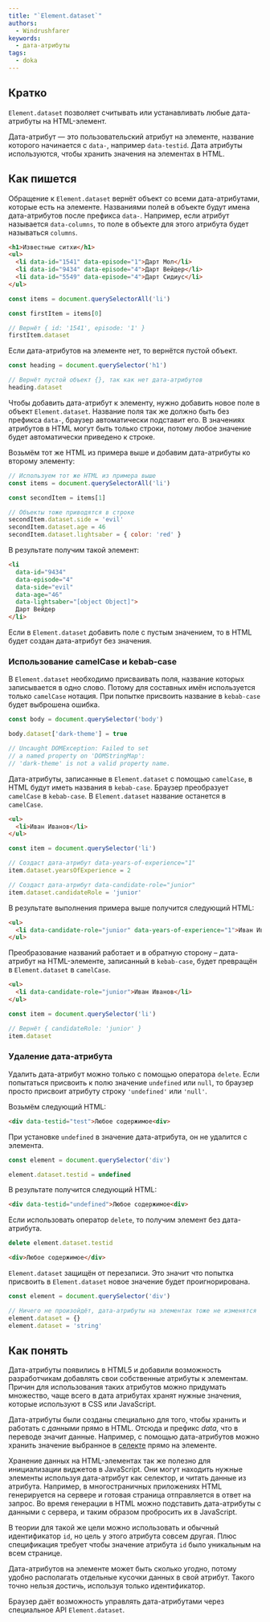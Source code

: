 ```yaml
---
title: "`Element.dataset`"
authors:
  - Windrushfarer
keywords:
  - дата-атрибуты
tags:
  - doka
---
```


## Кратко

`Element.dataset` позволяет считывать или устанавливать любые дата-атрибуты на HTML-элемент.

Дата-атрибут — это пользовательский атрибут на элементе, название которого начинается с `data-`, например `data-testid`. Дата атрибуты используются, чтобы хранить значения на элементах в HTML.

## Как пишется

Обращение к `Element.dataset` вернёт объект со всеми дата-атрибутами, которые есть на элементе. Названиями полей в объекте будут имена дата-атрибутов после префикса `data-`. Например, если атрибут называется `data-columns`, то поле в объекте для этого атрибута будет называться `columns`.

```html
<h1>Известные ситхи</h1>
<ul>
  <li data-id="1541" data-episode="1">Дарт Мол</li>
  <li data-id="9434" data-episode="4">Дарт Вейдер</li>
  <li data-id="5549" data-episode="4">Дарт Сидиус</li>
</ul>
```

```js
const items = document.querySelectorAll('li')

const firstItem = items[0]

// Вернёт { id: '1541', episode: '1' }
firstItem.dataset
```

Если дата-атрибутов на элементе нет, то вернётся пустой объект.

```js
const heading = document.querySelector('h1')

// Вернёт пустой объект {}, так как нет дата-атрибутов
heading.dataset
```

Чтобы добавить дата-атрибут к элементу, нужно добавить новое поле в объект `Element.dataset`. Название поля так же должно быть без префикса `data-`, браузер автоматически подставит его. В значениях атрибутов в HTML могут быть только строки, потому любое значение будет автоматически приведено к строке.

Возьмём тот же HTML из примера выше и добавим дата-атрибуты ко второму элементу:

```js
// Используем тот же HTML из примера выше
const items = document.querySelectorAll('li')

const secondItem = items[1]

// Объекты тоже приводятся в строке
secondItem.dataset.side = 'evil'
secondItem.dataset.age = 46
secondItem.dataset.lightsaber = { color: 'red' }
```

В результате получим такой элемент:

```html
<li
  data-id="9434"
  data-episode="4"
  data-side="evil"
  data-age="46"
  data-lightsaber="[object Object]">
  Дарт Вейдер
</li>
```

Если в `Element.dataset` добавить поле с пустым значением, то в HTML будет создан дата-атрибут без значения.

### Использование camelCase и kebab-case

В `Element.dataset` необходимо присваивать поля, название которых записывается в одно слово. Потому для составных имён используется только `camelCase` нотация. При попытке присвоить название в `kebab-case` будет выброшена ошибка.

```js
const body = document.querySelector('body')

body.dataset['dark-theme'] = true

// Uncaught DOMException: Failed to set
// a named property on 'DOMStringMap':
// 'dark-theme' is not a valid property name.
```

Дата-атрибуты, записанные в `Element.dataset` с помощью `camelCase`, в HTML будут иметь названия в `kebab-case`. Браузер преобразует `camelCase` в `kebab-case`. В `Element.dataset` название останется в `camelCase`.

```html
<ul>
  <li>Иван Иванов</li>
</ul>
```

```js
const item = document.querySelector('li')

// Создаст дата-атрибут data-years-of-experience="1"
item.dataset.yearsOfExperience = 2

// Создаст дата-атрибут data-candidate-role="junior"
item.dataset.candidateRole = 'junior'
```

В результате выполнения примера выше получится следующий HTML:

```html
<ul>
  <li data-candidate-role="junior" data-years-of-experience="1">Иван Иванов</li>
</ul>
```

Преобразование названий работает и в обратную сторону – дата-атрибут на HTML-элементе, записанный в `kebab-case`, будет превращён в `Element.dataset` в `camelCase`.

```html
<ul>
  <li data-candidate-role="junior">Иван Иванов</li>
</ul>
```

```js
const item = document.querySelector('li')

// Вернёт { candidateRole: 'junior' }
item.dataset
```

### Удаление дата-атрибута

Удалить дата-атрибут можно только с помощью оператора `delete`. Если попытаться присвоить к полю значение `undefined` или `null`, то браузер просто присвоит атрибуту строку `'undefined'` или `'null'`.

Возьмём следующий HTML:

```html
<div data-testid="test">Любое содержимое<div>
```

При установке `undefined` в значение дата-атрибута, он не удалится с элемента.

```js
const element = document.querySelector('div')

element.dataset.testid = undefined
```

В результате получится следующий HTML:

```html
<div data-testid="undefined">Любое содержимое<div>
```

Если использовать оператор `delete`, то получим элемент без дата-атрибута.

```js
delete element.dataset.testid
```

```html
<div>Любое содержимое</div>
```

`Element.dataset` защищён от перезаписи. Это значит что попытка присвоить в `Element.dataset` новое значение будет проигнорирована.

```js
const element = document.querySelector('div')

// Ничего не произойдёт, дата-атрибуты на элементах тоже не изменятся
element.dataset = {}
element.dataset = 'string'
```

## Как понять

Дата-атрибуты появились в HTML5 и добавили возможность разработчикам добавлять свои собственные атрибуты к элементам. Причин для использования таких атрибутов можно придумать множество, чаще всего в дата атрибутах хранят нужные значения, которые используют в CSS или JavaScript.

Дата-атрибуты были созданы специально для того, чтобы хранить и работать с _данными_ прямо в HTML. Отсюда и префикс _data_, что в переводе значит данные. Например, с помощью дата-атрибутов можно хранить значение выбранное в [селекте](/html/select/) прямо на элементе.

Хранение данных на HTML-элементах так же полезно для инициализации виджетов в JavaScript. Они могут находить нужные элементы используя дата-атрибут как селектор, и читать данные из атрибута. Например, в многостраничных приложениях HTML генерируется на сервере и готовая страница отправляется в ответ на запрос. Во время генерации в HTML можно подставить дата-атрибуты с данными с сервера, и таким образом пробросить их в JavaScript.

В теории для такой же цели можно использовать и обычный идентификатор `id`, но цель у этого атрибута совсем другая. Плюс спецификация требует чтобы значение атрибута `id` было уникальным на всем странице.

Дата-атрибутов на элементе может быть сколько угодно, потому удобно располагать отдельные кусочки данных в свой атрибут. Такого точно нельзя достичь, используя только идентификатор.

Браузер даёт возможность управлять дата-атрибутами через специальное API `Element.dataset`.
